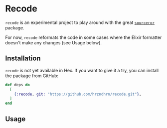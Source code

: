 # Recode

`recode` is an experimental project to play around with the great
[`sourceror`](https://github.com/doorgan/sourceror) package.

For now, `recode` reformats the code in some cases where the Elixir formatter
doesn't make any changes (see Usage below).

## Installation

`recode` is not yet available in Hex. If you want to give it a try, you can
install the package from GitHub:

```elixir
def deps do
  [
    {:recode, git: "https://github.com/hrzndhrn/recode.git"},
  ]
end
```

## Usage
